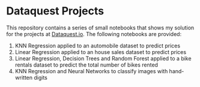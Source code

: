 # Dataquest Projects
This repository contains a series of small notebooks that shows my solution for the projects at [Dataquest.io](https://www.dataquest.io/). The following notebooks are provided:

1. KNN Regression applied to an automobile dataset to predict prices
2. Linear Regression applied to an house sales dataset to predict prices
3. Linear Regression, Decision Trees and Random Forest applied to a bike rentals dataset to predict the total number of bikes rented
4. KNN Regression and Neural Networks to classify images with hand-written digits 
